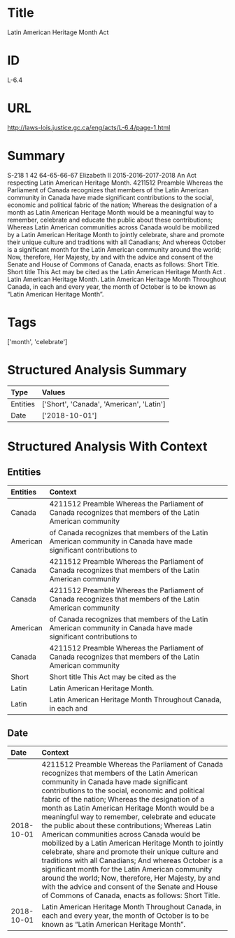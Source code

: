 # Title
Latin American Heritage Month Act


# ID
L-6.4

# URL
http://laws-lois.justice.gc.ca/eng/acts/L-6.4/page-1.html


# Summary
S-218 1 42 64-65-66-67 Elizabeth II 2015-2016-2017-2018 An Act respecting Latin American Heritage Month.
4211512 Preamble Whereas the Parliament of Canada recognizes that members of the Latin American community in Canada have made significant contributions to the social, economic and political fabric of the nation; Whereas the designation of a month as Latin American Heritage Month would be a meaningful way to remember, celebrate and educate the public about these contributions; Whereas Latin American communities across Canada would be mobilized by a Latin American Heritage Month to jointly celebrate, share and promote their unique culture and traditions with all Canadians; And whereas October is a significant month for the Latin American community around the world; Now, therefore, Her Majesty, by and with the advice and consent of the Senate and House of Commons of Canada, enacts as follows: Short Title.
Short title This Act may be cited as the  Latin American Heritage Month Act .
Latin American Heritage Month.
Latin American Heritage Month Throughout Canada, in each and every year, the month of October is to be known as “Latin American Heritage Month”.


# Tags
['month', 'celebrate']


# Structured Analysis Summary
| Type     | Values                                   |
|:---------|:-----------------------------------------|
| Entities | ['Short', 'Canada', 'American', 'Latin'] |
| Date     | ['2018-10-01']                           |


# Structured Analysis With Context
 


## Entities
| Entities   | Context                                                                                                            |
|:-----------|:-------------------------------------------------------------------------------------------------------------------|
| Canada     | 4211512 Preamble Whereas the Parliament of  Canada recognizes that members of the Latin American community         |
| American   | of Canada recognizes that members of the Latin American community in Canada have made significant contributions to |
| Canada     | 4211512 Preamble Whereas the Parliament of  Canada recognizes that members of the Latin American community         |
| Canada     | 4211512 Preamble Whereas the Parliament of  Canada recognizes that members of the Latin American community         |
| American   | of Canada recognizes that members of the Latin American community in Canada have made significant contributions to |
| Canada     | 4211512 Preamble Whereas the Parliament of  Canada recognizes that members of the Latin American community         |
| Short      | Short title This Act may be cited as the                                                                           |
| Latin      | Latin  American Heritage Month.                                                                                    |
| Latin      | Latin American Heritage Month Throughout Canada, in each and                                                       |


## Date
| Date       | Context                                                                                                                                                                                                                                                                                                                                                                                                                                                                                                                                                                                                                                                                                                                                                                                                                                       |
|:-----------|:----------------------------------------------------------------------------------------------------------------------------------------------------------------------------------------------------------------------------------------------------------------------------------------------------------------------------------------------------------------------------------------------------------------------------------------------------------------------------------------------------------------------------------------------------------------------------------------------------------------------------------------------------------------------------------------------------------------------------------------------------------------------------------------------------------------------------------------------|
| 2018-10-01 | 4211512 Preamble Whereas the Parliament of Canada recognizes that members of the Latin American community in Canada have made significant contributions to the social, economic and political fabric of the nation; Whereas the designation of a month as Latin American Heritage Month would be a meaningful way to remember, celebrate and educate the public about these contributions; Whereas Latin American communities across Canada would be mobilized by a Latin American Heritage Month to jointly celebrate, share and promote their unique culture and traditions with all Canadians; And whereas October is a significant month for the Latin American community around the world; Now, therefore, Her Majesty, by and with the advice and consent of the Senate and House of Commons of Canada, enacts as follows: Short Title. |
| 2018-10-01 | Latin American Heritage Month Throughout Canada, in each and every year, the month of October is to be known as “Latin American Heritage Month”.                                                                                                                                                                                                                                                                                                                                                                                                                                                                                                                                                                                                                                                                                              |


